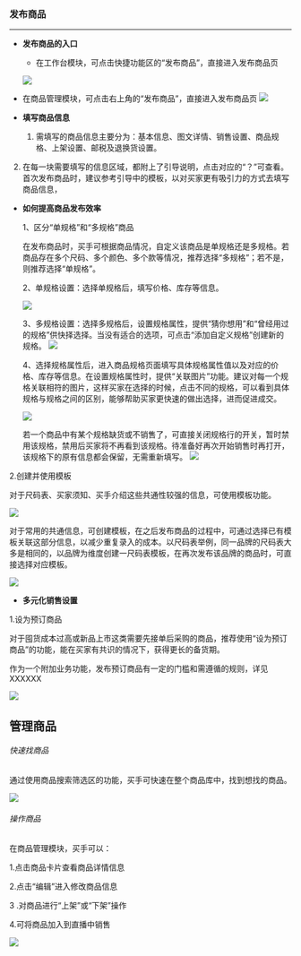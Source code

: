 ### 发布商品

---

* **发布商品的入口**

  * 在工作台模块，可点击快捷功能区的“发布商品”，直接进入发布商品页

  ![](/sellerapp/images/app-product1.png)

* 在商品管理模块，可点击右上角的“发布商品”，直接进入发布商品页
  ![](/sellerapp/images/app-product2.png)


* **填写商品信息**

  1. 需填写的商品信息主要分为：基本信息、图文详情、销售设置、商品规格、上架设置、邮税及退换货设置。

 2. 在每一块需要填写的信息区域，都附上了引导说明，点击对应的“？”可查看。首次发布商品时，建议参考引导中的模板，以对买家更有吸引力的方式去填写商品信息，


* **如何提高商品发布效率**

  1、区分“单规格”和“多规格”商品

  在发布商品时，买手可根据商品情况，自定义该商品是单规格还是多规格。若商品存在多个尺码、多个颜色、多个款等情况，推荐选择“多规格”；若不是，则推荐选择“单规格”。

  2、单规格设置：选择单规格后，填写价格、库存等信息。

  ![](/sellerapp/images/app-product3.png)

  3、多规格设置：选择多规格后，设置规格属性，提供“猜你想用”和“曾经用过的规格”供快择选择。当没有适合的选项，可点击“添加自定义规格”创建新的规格。
  ![](/sellerapp/images/app-product4.png)


  4、选择规格属性后，进入商品规格页面填写具体规格属性值以及对应的价格、库存等信息。在设置规格属性时，提供“关联图片”功能。建议对每一个规格关联相符的图片，这样买家在选择的时候，点击不同的规格，可以看到具体规格与规格之间的区别，能够帮助买家更快速的做出选择，进而促进成交。

  ![](/sellerapp/images/app-product5.png)


  若一个商品中有某个规格缺货或不销售了，可直接关闭规格行的开关，暂时禁用该规格，禁用后买家将不再看到该规格。待准备好再次开始销售时再打开，该规格下的原有信息都会保留，无需重新填写。
  ![](/sellerapp/images/app-product6.png)


2.创建并使用模板

对于尺码表、买家须知、买手介绍这些共通性较强的信息，可使用模板功能。

![](/sellerapp/images/app-product7.png)



对于常用的共通信息，可创建模板，在之后发布商品的过程中，可通过选择已有模板关联这部分信息，以减少重复录入的成本。以尺码表举例，同一品牌的尺码表大多是相同的，以品牌为维度创建一尺码表模板，在再次发布该品牌的商品时，可直接选择对应模板。

![](/sellerapp/images/app-product8.png)


* **多元化销售设置**

1.设为预订商品

对于囤货成本过高或新品上市这类需要先接单后采购的商品，推荐使用“设为预订商品”的功能，能在买家有共识的情况下，获得更长的备货期。

作为一个附加业务功能，发布预订商品有一定的门槛和需遵循的规则，详见XXXXXX

![](叔叔最好啦叔叔帮我传一下吧.fld/image022.gif)

## 管理商品

###### 快速找商品

通过使用商品搜索筛选区的功能，买手可快速在整个商品库中，找到想找的商品。

![](叔叔最好啦叔叔帮我传一下吧.fld/image024.gif)

###### 操作商品

在商品管理模块，买手可以：

1.点击商品卡片查看商品详情信息

2.点击“编辑”进入修改商品信息

3 .对商品进行“上架”或“下架”操作

4.可将商品加入到直播中销售

![](叔叔最好啦叔叔帮我传一下吧.fld/image026.gif)

